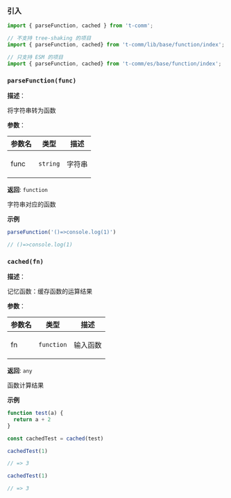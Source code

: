 
### 引入

```ts
import { parseFunction, cached } from 't-comm';

// 不支持 tree-shaking 的项目
import { parseFunction, cached} from 't-comm/lib/base/function/index';

// 只支持 ESM 的项目
import { parseFunction, cached} from 't-comm/es/base/function/index';
```


### `parseFunction(func)` 


**描述**：<p>将字符串转为函数</p>

**参数**：


| 参数名 | 类型 | 描述 |
| --- | --- | --- |
| func | <code>string</code> | <p>字符串</p> |

**返回**: <code>function</code><br>

<p>字符串对应的函数</p>

**示例**

```typescript
parseFunction('()=>console.log(1)')

// ()=>console.log(1)
```
<a name="cached"></a>

### `cached(fn)` 


**描述**：<p>记忆函数：缓存函数的运算结果</p>

**参数**：


| 参数名 | 类型 | 描述 |
| --- | --- | --- |
| fn | <code>function</code> | <p>输入函数</p> |

**返回**: <code>any</code><br>

<p>函数计算结果</p>

**示例**

```typescript
function test(a) {
  return a + 2
}

const cachedTest = cached(test)

cachedTest(1)

// => 3

cachedTest(1)

// => 3
```
